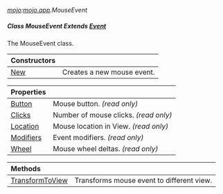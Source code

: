 _[mojo](../../modules/mojo/mojo-module.md):[mojo.app](../../modules/mojo/mojo-app.md).MouseEvent_
##### Class MouseEvent Extends [Event](../../modules/mojo/mojo-app-event.md)
The MouseEvent class.

| Constructors | |
|:---|:---|
| [New](mojo-app-mouseevent-new.md) | Creates a new mouse event. |

| Properties | |
|:---|:---|
| [Button](mojo-app-mouseevent-button.md) | Mouse button. _(read only)_ |
| [Clicks](mojo-app-mouseevent-clicks.md) | Number of mouse clicks. _(read only)_ |
| [Location](mojo-app-mouseevent-location.md) | Mouse location in View. _(read only)_ |
| [Modifiers](mojo-app-mouseevent-modifiers.md) | Event modifiers. _(read only)_ |
| [Wheel](mojo-app-mouseevent-wheel.md) | Mouse wheel deltas. _(read only)_ |

| Methods | |
|:---|:---|
| [TransformToView](mojo-app-mouseevent-transformtoview.md) | Transforms mouse event to different view. |

